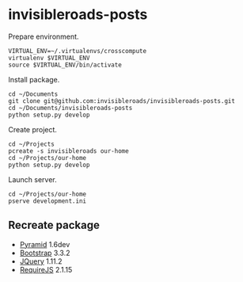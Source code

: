 invisibleroads-posts
====================
Prepare environment.

    VIRTUAL_ENV=~/.virtualenvs/crosscompute
    virtualenv $VIRTUAL_ENV
    source $VIRTUAL_ENV/bin/activate

Install package.

    cd ~/Documents
    git clone git@github.com:invisibleroads/invisibleroads-posts.git
    cd ~/Documents/invisibleroads-posts
    python setup.py develop

Create project.

    cd ~/Projects
    pcreate -s invisibleroads our-home
    cd ~/Projects/our-home
    python setup.py develop

Launch server.
    
    cd ~/Projects/our-home
    pserve development.ini


Recreate package
----------------
- [Pyramid](http://docs.pylonsproject.org/en/latest/docs/pyramid.html) 1.6dev
- [Bootstrap](http://getbootstrap.com) 3.3.2
- [JQuery](http://jquery.com) 1.11.2
- [RequireJS](http://requirejs.org) 2.1.15
